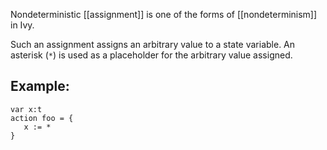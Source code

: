 Nondeterministic [[assignment]] is one of the forms of [[nondeterminism]] in Ivy.

Such an assignment assigns an arbitrary value to a state variable. An asterisk (`*`) is used as a placeholder for the arbitrary value assigned.

## Example:

```
var x:t
action foo = {
   x := *
}
```

